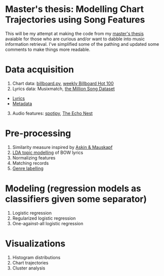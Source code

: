 # Master's thesis: Modelling Chart Trajectories using Song Features
This will be my attempt at making the code from my [master's thesis](https://uwspace.uwaterloo.ca/handle/10012/14937) avaiable for those who are curious and/or want to dabble into music information retrieval. I've simplified some of the pathing and updated some comments to make things more readable. 

# Data acquisition
1. Chart data: [billboard.py](https://github.com/guoguo12/billboard-charts), [weekly Billboard Hot 100](https://www.billboard.com/charts/hot-100/1958-08-04)
2. Lyrics data: Musixmatch, [the Million Song Dataset](http://millionsongdataset.com/)
  * [Lyrics](http://millionsongdataset.com/sites/default/files/AdditionalFiles/mxm_dataset.db)
  * [Metadata](http://millionsongdataset.com/sites/default/files/AdditionalFiles/track_metadata.db)
3. Audio features: [spotipy](https://spotipy.readthedocs.io/en/latest/), [The Echo Nest](https://developer.spotify.com/documentation/web-api/reference/tracks/get-audio-features/)

# Pre-processing
1. Similarity measure inspired by [Askin & Mauskapf](https://journals.sagepub.com/doi/abs/10.1177/0003122417728662)
2. [LDA topic modelling](http://mallet.cs.umass.edu) of BOW lyrics
3. Normalizing features
4. Matching records
5. [Genre labelling](https://developer.spotify.com/documentation/web-api/reference/artists/get-artist/) 

# Modeling (regression models as classifiers given some separator)
1. Logistic regression
2. Regularized logistic regression
3. One-against-all logistic regression

# Visualizations 
1. Histogram distributions
2. Chart trajectories
3. Cluster analysis
